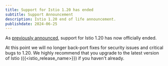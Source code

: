 ```yaml
---
title: Support for Istio 1.20 has ended
subtitle: Support Announcement
description: Istio 1.20 end of life announcement.
publishdate: 2024-06-25
---
```


As [previously announced](/news/support/announcing-1.20-eol/), support for Istio 1.20 has now officially ended.

At this point we will no longer back-port fixes for security issues and critical bugs to 1.20. We highly recommend that
you upgrade to the latest version of Istio ({{<istio_release_name>}}) if you haven't already.
